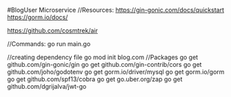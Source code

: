 #BlogUser Microservice
//Resources:
https://gin-gonic.com/docs/quickstart
https://gorm.io/docs/

https://github.com/cosmtrek/air

//Commands:
go run main.go

//creating dependency file
go mod init blog.com
//Packages
go get github.com/gin-gonic/gin
go get github.com/gin-contrib/cors
go get github.com/joho/godotenv
go get gorm.io/driver/mysql
go get gorm.io/gorm
go get github.com/spf13/cobra
go get go.uber.org/zap
go get github.com/dgrijalva/jwt-go
